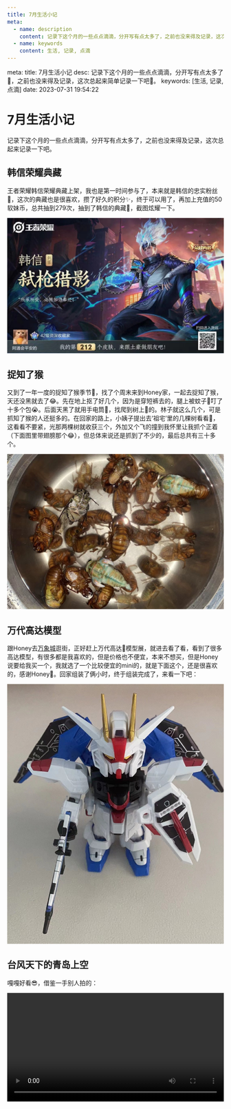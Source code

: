 ```yaml
---
title: 7月生活小记
meta:
  - name: description
    content: 记录下这个月的一些点点滴滴，分开写有点太多了，之前也没来得及记录，这次总起来记录一下吧。
  - name: keywords
    content: 生活, 记录, 点滴
---
```


<route lang="yaml">
meta:
  title: 7月生活小记
  desc: 记录下这个月的一些点点滴滴，分开写有点太多了🧐，之前也没来得及记录，这次总起来简单记录一下吧😬。
  keywords: [生活, 记录, 点滴]
  date: 2023-07-31 19:54:22
</route>

# 7月生活小记

  记录下这个月的一些点点滴滴，分开写有点太多了，之前也没来得及记录，这次总起来记录一下吧。

## 韩信荣耀典藏

  王者荣耀韩信荣耀典藏上架，我也是第一时间参与了，本来就是韩信的忠实粉丝🤪，这次的典藏也是很喜欢，攒了好久的积分✨，终于可以用了，再加上充值的50软妹币，总共抽到279次，抽到了韩信的典藏🥳，截图炫耀一下。

  ![韩信荣耀典藏](./images/1.png)

## 捉知了猴

  又到了一年一度的捉知了猴季节🤪，找了个周末来到Honey家，一起去捉知了猴，天还没黑就去了😂。先在地上抠了好几个，因为是穿短裤去的，腿上被蚊子🦟叮了十多个包😭。后面天黑了就用手电筒🔦，找爬到树上🌲的。林子就这么几个，可是抓知了猴的人还挺多的。在回家的路上，小姨子提出去‘祖宅’里的几棵树看看🥲，这看看不要紧，光那两棵树就收获三个，外加又个飞的撞到我怀里让我抓个正着（下面图里带翅膀那个😂），但总体来说还是抓到了不少的，最后总共有三十多个。

  ![捉知了猴](./images/2.png)

## 万代高达模型

  跟Honey去[万象城](https://surl.amap.com/1J1PpBFzgiO)逛街，正好赶上万代高达🤖模型展，就进去看了看，看到了很多高达模型，有很多都是我喜欢的，但是价格也不便宜，本来不想买，但是Honey说要给我买一个，我就选了一个比较便宜的mini的，就是下面这个，还是很喜欢的，感谢Honey🥰。回家组装了俩小时，终于组装完成了，来看一下吧：

  ![万代高达模型](./images/3.png)

## 台风天下的青岛上空

  嘎嘎好看😎，借鉴一手别人拍的：

  <video src="./images/4.mp4" controls="controls" width="100%" height="auto"></video>
